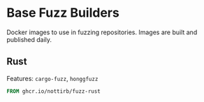 # Base Fuzz Builders

Docker images to use in fuzzing repositories. Images are built and published daily.

## Rust

Features: `cargo-fuzz`, `honggfuzz`

```Dockerfile
FROM ghcr.io/nottirb/fuzz-rust
```